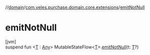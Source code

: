 //[domain](../../index.md)/[com.veles.purchase.domain.core.extensions](index.md)/[emitNotNull](emit-not-null.md)

# emitNotNull

[jvm]\
suspend fun &lt;[T](emit-not-null.md) : [Any](https://kotlinlang.org/api/latest/jvm/stdlib/kotlin/-any/index.html)&gt; MutableStateFlow&lt;[T](emit-not-null.md)&gt;.[emitNotNull](emit-not-null.md)(t: [T](emit-not-null.md)?)
